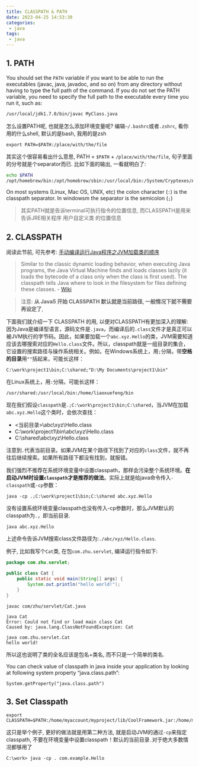 ```yaml
---
title: CLASSPATH & PATH
date: 2023-04-25 14:53:30
categories:
 - java
tags:
 - java
---
```


## 1. PATH
You should set the `PATH` variable if you want to be able to run the executables (javac, java, javadoc, and so on) from any directory without having to type the full path of the command. If you do not set the PATH variable, you need to specify the full path to the executable every time you run it, such as:

```bash
/usr/local/jdk1.7.0/bin/javac MyClass.java
```

怎么设置PATH呢, 也就是怎么添加环境变量呢? 编辑`~/.bashrc`或者`.zshrc`, 看你用的什么shell, 默认的是bash, 我用的是zsh

```shell
export PATH=$PATH:/place/with/the/file
```

其实这个很容易看出什么意思, PATH = `$PATH` + `/place/with/the/file`, 句子里面的分号就是个separator而已. 比如下面的输出, 一看就明白了:

```bash
echo $PATH
/opt/homebrew/bin:/opt/homebrew/sbin:/usr/local/bin:/System/Cryptexes/App/usr/bin:/usr/bin:/bin:/usr/sbin:/sbin
```

On most systems (Linux, Mac OS, UNIX, etc) the colon character (`:`) is the classpath separator. In windowsm the separator is the semicolon (`;`)

> 其实PATH就是告诉terminal可执行指令的位置信息, 而CLASSPATH是用来告诉JRE相关程序 用户自定义类 的位置信息 

## 2. CLASSPATH

阅读此节前, 可先参考: [手动编译运行Java程序之JVM加载类的顺序](https://davidzhu.xyz/2023/07/26/Java/Basics/how-jvm-find-class/)

> Similar to the classic dynamic loading behavior, when executing Java programs, the Java Virtual Machine finds and loads classes lazily (it loads the bytecode of a class only when the class is first used). The classpath tells Java where to look in the filesystem for files defining these classes. - [Wiki](https://en.wikipedia.org/wiki/Classpath)

> 注意: **从 Java5 开始 CLASSPATH 默认就是当前路径, 一般情况下就不需要再设定了**, 

下面我们就介绍一下 CLASSPATH 的用, 以便对CLASSPATH有更加深入的理解: 因为Java是编译型语言，源码文件是`.java`，而编译后的`.class`文件才是真正可以被JVM执行的字节码。因此，如果要加载一个`abc.xyz.Hello`的类，JVM需要知道应该去哪搜索对应的`Hello.class`文件。所以，classpath就是一组目录的集合，它设置的搜索路径与操作系统相关。例如，在Windows系统上，用`;`分隔，带**空格的目录**用`""`括起来，可能长这样：

```
C:\work\project1\bin;C:\shared;"D:\My Documents\project1\bin"
```

在Linux系统上，用`:`分隔，可能长这样：

```
/usr/shared:/usr/local/bin:/home/liaoxuefeng/bin
```

现在我们假设`classpath`是`.;C:\work\project1\bin;C:\shared`，当JVM在加载`abc.xyz.Hello`这个类时，会依次查找：

- <当前目录>\abc\xyz\Hello.class
- C:\work\project1\bin\abc\xyz\Hello.class
- C:\shared\abc\xyz\Hello.class

注意到`.`代表当前目录。如果JVM在某个路径下找到了对应的`class`文件，就不再往后继续搜索。如果所有路径下都没有找到，就报错。

我们强烈不推荐在系统环境变量中设置classpath，那样会污染整个系统环境。**在启动JVM时设置`classpath`才是推荐的做法**。实际上就是给java命令传入`-classpath`或`-cp`参数：

```shell
java -cp .;C:\work\project1\bin;C:\shared abc.xyz.Hello
```

没有设置系统环境变量classpath也没有传入-cp参数时，那么JVM默认的classpath为`.`，即当前目录. 

```
java abc.xyz.Hello
```

上述命令告诉JVM搜索class文件路径为:`./abc/xyz/Hello.class`. 

例子, 比如我写个`Cat`类, 在包`com.zhu.servlet`, 编译运行指令如下:

```java
package com.zhu.servlet;

public class Cat {
    public static void main(String[] args) {
        System.out.println("hello world!");
    }
}
```

```shell
javac com/zhu/servlet/Cat.java 

java Cat                      
Error: Could not find or load main class Cat
Caused by: java.lang.ClassNotFoundException: Cat

java com.zhu.servlet.Cat
hello world!
```

所以这也说明了类的全名应该是包名+类名, 而不只是一个简单的类名. 

You can check value of classpath in java inside your application by looking at following system property “java.class.path”:
```
System.getProperty("java.class.path")
```

## 3. Set Classpath

```shell
export CLASSPATH=$PATH:/home/myaccount/myproject/lib/CoolFramework.jar:/home/myaccount/myproject/output/
```

这只是举个例子, 更好的做法就是用第二种方法, 就是启动JVM的通过`-cp`来指定classpath, 不要在环境变量中设置classpath！默认的当前目录`.`对于绝大多数情况都够用了

```
C:\work> java -cp . com.example.Hello
```



